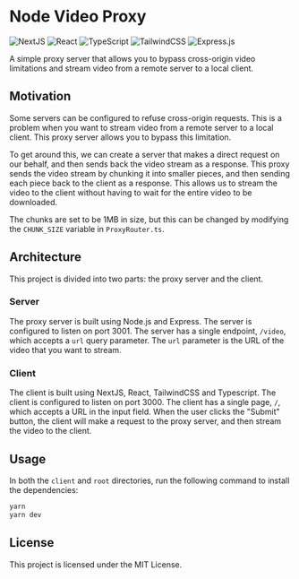 # Node Video Proxy

![NextJS](https://img.shields.io/badge/nextjs-%23000000.svg?style=for-the-badge&logo=next.js&logoColor=white)
![React](https://img.shields.io/badge/react-%2320232a.svg?style=for-the-badge&logo=react&logoColor=%2361DAFB)
![TypeScript](https://img.shields.io/badge/typescript-%23007ACC.svg?style=for-the-badge&logo=typescript&logoColor=white)
![TailwindCSS](https://img.shields.io/badge/tailwindcss-%2338B2AC.svg?style=for-the-badge&logo=tailwind-css&logoColor=white)
![Express.js](https://img.shields.io/badge/express.js-%23404d59.svg?style=for-the-badge&logo=express&logoColor=%2361DAFB)

A simple proxy server that allows you to bypass cross-origin video limitations and stream video from a remote server to a local client.

## Motivation

Some servers can be configured to refuse cross-origin requests. This is a problem when you want to stream video from a remote server to a local client. This proxy server allows you to bypass this limitation.

To get around this, we can create a server that makes a direct request on our behalf, and then sends back the video stream as a response. This proxy sends the video stream by chunking it into smaller pieces, and then sending each piece back to the client as a response. This allows us to stream the video to the client without having to wait for the entire video to be downloaded.

The chunks are set to be 1MB in size, but this can be changed by modifying the `CHUNK_SIZE` variable in `ProxyRouter.ts`.

## Architecture

This project is divided into two parts: the proxy server and the client.

### Server

The proxy server is built using Node.js and Express. The server is configured to listen on port 3001. The server has a single endpoint, `/video`, which accepts a `url` query parameter. The `url` parameter is the URL of the video that you want to stream.

### Client

The client is built using NextJS, React, TailwindCSS and Typescript. The client is configured to listen on port 3000. The client has a single page, `/`, which accepts a URL in the input field. When the user clicks the "Submit" button, the client will make a request to the proxy server, and then stream the video to the client.

## Usage
In both the `client` and `root` directories, run the following command to install the dependencies:

```bash
yarn
yarn dev
```

## License
This project is licensed under the MIT License.
